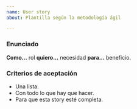 ```yaml
---
name: User story
about: Plantilla según la metodología ágil

---
```


### Enunciado

**Como...** rol
**quiero...** necesidad
**para...** beneficio.

### Criterios de aceptación

* Una lista.
* Con todo lo que hay que hacer.
* Para que esta story esté completa.

